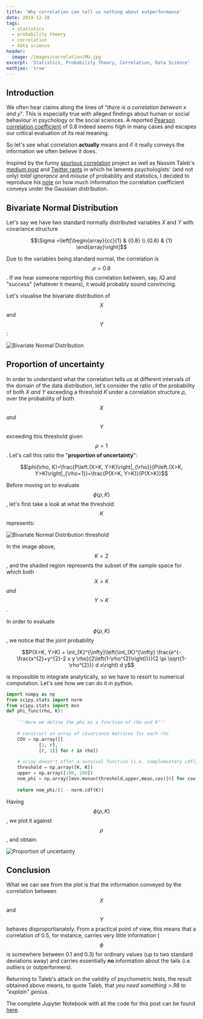 ```yaml
---
title: 'Why correlation can tell us nothing about outperformance'
date: 2019-12-28
tags:
  - statistics
  - probability theory
  - correlation
  - data science
header:
  image: /images/correlation/MU.jpg
excerpt: 'Statistics, Probability Theory, Correlation, Data Science'
mathjax: 'true'
---
```


## Introduction

We often hear claims along the lines of "_there is a correlation between x and y_". This is especially true with alleged findings about human or social behaviour in psychology or the social sciences. A reported [Pearson correlation coefficient](https://en.wikipedia.org/wiki/Pearson_correlation_coefficient) of 0.8 indeed seems _high_ in many cases and escapes our critical evaluation of its real meaning.

So let's see what correlation __actually__ means and if it really conveys the information we often believe it does.

Inspired by the funny [spurious correlation](https://www.tylervigen.com/spurious-correlations) project as well as Nassim Taleb's [medium post](https://medium.com/incerto/iq-is-largely-a-pseudoscientific-swindle-f131c101ba39) and [Twitter rants](https://twitter.com/nntaleb) in which he laments psychologists' (and not only) _total ignorance_ and _misuse_ of probability and statistics, I decided to reproduce his [note](https://twitter.com/nntaleb/status/1135116646442590208) on how much information the correlation coefficient conveys under the Gaussian distribution.

## Bivariate Normal Distribution

Let's say we have two standard normally distributed variables $X$ and $Y$  with covariance structure

$$\Sigma =\left[\begin{array}{cc}{1} & {0.8} \\ {0.8} & {1} \end{array}\right]$$

Due to the variables being standard normal, the correlation is $$\rho= 0.8$$. If we hear someone reporting this correlation between, say, _IQ_ and "success" (whatever it means), it would probably sound convincing.

Let's visualise the bivariate distribution of $$X$$ and $$Y$$:

<img src="{{ site.url }}{{ site.baseurl }}/images/correlation/bivariate.jpeg" alt="Bivariate Normal Distribution">

## Proportion of uncertainty

In order to understand what the correlation tells us at different intervals of the domain of the data distribution, let's consider the ratio of the probability of both $X$ _and_ $Y$ exceeding a threshold $K$ under a correlation structure $\rho$, over the probability of both $$X$$ _and_ $$Y$$ exceeding this threshold given $$\rho=1$$. Let's call this ratio the "__proportion of uncertainty__":

$$\phi(\rho, K)=\frac{P\left.(X>K, Y>K)\right|_{\rho}}{P\left.(X>K, Y>K)\right|_{\rho=1}}=\frac{P(X>K, Y>K)}{P(X>K)}$$

Before moving on to evaluate $$\phi(\rho, K)$$, let's first take a look at what the threshold $$K$$ represents:

<img src="{{ site.url }}{{ site.baseurl }}/images/correlation/bivariate_thresh.jpeg" alt="Bivariate Normal Distribution threshold">

In the image above, $$K=2$$, and the shaded region represents the subset of the sample space for which both $$X > K$$ _and_ $$Y > K$$.

In order to evaluate $$\phi(\rho, K)$$, we notice that the joint probability 

$$P(X>K, Y>K) = \int_{K}^{\infty}\left(\int_{K}^{\infty} \frac{e^{-\frac{x^{2}+y^{2}-2 x y \rho}{2\left(1-\rho^{2}\right)}}}{2 \pi \sqrt{1-\rho^{2}}} d x\right) d y$$ 

is impossible to integrate analytically, so we have to resort to numerical computation. Let's see how we can do it in python.

```python
import numpy as np
from scipy.stats import norm
from scipy.stats import mvn
def phi_func(rho, K):
    
    '''Here we define the phi as a function of rho and K'''
    
    # construct an array of covariance matrices for each rho
    COV = np.array([[
            [1, r],
            [r, 1]] for r in rho]) 
    
    # scipy doesn't offer a survival function (i.e. complementary cdf), so we have to build it  
    threshold = np.array([K, K])
    upper = np.array([100, 100])
    nom_phi = np.array([mvn.mvnun(threshold,upper,mean,cov)[0] for cov in COV])
    
    return nom_phi/(1 - norm.cdf(K))
```
Having $$\phi(\rho, K)$$, we plot it against $$\rho$$, and obtain:

<img src="{{ site.url }}{{ site.baseurl }}/images/correlation/MU.jpeg" alt="Proportion of uncertainty">

## Conclusion

What we can see from the plot is that the information conveyed by the correlation between $$X$$ and $$Y$$ behaves disproportianately. From a practical point of view, this means that a correlation of 0.5, for instance, carries very little information ($$\phi$$ is somewhere between 0.1 and 0.3) for ordinary values (up to two standard deviations away) and carries essentially __no__ information about the tails (i.e. outliers or outperformers).

Returning to Taleb's attack on the validity of psychometric tests, the result obtained above means, to quote Taleb, that _you need something >.98 to "explain" genius_.

The complete Jupyter Notebook with all the code for this post can be found [here](https://github.com/lexparsimon/Sketches-in-Probability-and-Statistics/blob/master/Why%20correlation%20might%20tell%20us%20nothing%20about%20outliers.ipynb).
